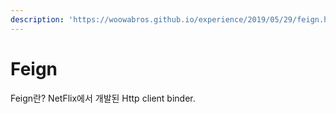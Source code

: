 ```yaml
---
description: 'https://woowabros.github.io/experience/2019/05/29/feign.html'
---
```


# Feign

Feign란? NetFlix에서 개발된 Http client binder.




